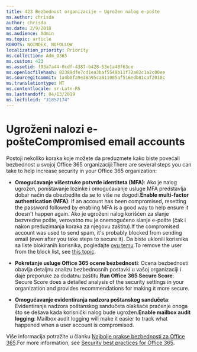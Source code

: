 ```yaml
---
title: 423 Bezbednost organizacije – Ugrožen nalog e-pošte
ms.author: chrisda
author: chrisda
ms.date: 2/9/2018
ms.audience: Admin
ms.topic: article
ROBOTS: NOINDEX, NOFOLLOW
localization_priority: Priority
ms.collection: Adm_O365
ms.custom: 423
ms.assetid: f93a7a44-0cdf-4387-b428-53e1a48f63ce
ms.openlocfilehash: 82389dfe7cd1ea3baf5549b11f72a02c1a2c00ee
ms.sourcegitcommit: 1a4b8fa9e38a95ca811085af516edb81caf2018c
ms.translationtype: HT
ms.contentlocale: sr-Latn-RS
ms.lasthandoff: 04/13/2019
ms.locfileid: "31857174"
---
```

# <a name="compromised-email-accounts"></a><span data-ttu-id="06344-102">Ugroženi nalozi e-pošte</span><span class="sxs-lookup"><span data-stu-id="06344-102">Compromised email accounts</span></span>

<span data-ttu-id="06344-103">Postoji nekoliko koraka koje možete da preduzmete kako biste povećali bezbednost u svojoj Office 365 organizaciji:</span><span class="sxs-lookup"><span data-stu-id="06344-103">There are several steps you can take to help increase security in your Office 365 organization:</span></span>

- <span data-ttu-id="06344-104">**Omogućavanje višestruke potvrde identiteta (MFA)**: Ako je nalog ugrožen, poništavanje lozinke i omogućavanje usluge MFA predstavlja dobar način da obezbedite da se to više ne dogodi.</span><span class="sxs-lookup"><span data-stu-id="06344-104">**Enable multi-factor authentication (MFA)**: If an account has been compromised, resetting the password followed by enabling MFA is a good way to help ensure it doesn't happen again.</span></span> <span data-ttu-id="06344-105">Ako je ugroženi nalog korišćen za slanje bezvredne pošte, verovatno mu je onemogućeno slanje e-pošte (čak i nakon preduzimanja koraka za njegovu zaštitu).</span><span class="sxs-lookup"><span data-stu-id="06344-105">If the compromised account was used to send spam, it's probably blocked from sending email (even after you take steps to secure it).</span></span> <span data-ttu-id="06344-106">Da biste uklonili korisnika sa liste blokiranih korisnika, pogledajte [ovu temu](https://technet.microsoft.com/library/ms.exch.eac.actioncenter.aspx).</span><span class="sxs-lookup"><span data-stu-id="06344-106">To remove the user from the block list, see [this topic](https://technet.microsoft.com/library/ms.exch.eac.actioncenter.aspx).</span></span>

- <span data-ttu-id="06344-107">**Pokretanje usluge Office 365 ocene bezbednosti**: Ocena bezbednosti obavlja detaljnu analizu bezbednosnih postavki u vašoj organizaciji i daje preporuke za dodatnu zaštitu.</span><span class="sxs-lookup"><span data-stu-id="06344-107">**Run Office 365 Secure Score**: Secure Score does a detailed analysis of the security settings in your organization and provides recommendations for making it more secure.</span></span>

- <span data-ttu-id="06344-108">**Omogućavanje evidentiranja nadzora poštanskog sandučeta**: Evidentiranje nadzora poštanskog sandučeta olakšaće praćenje onoga što se dešava kada korisnički nalog bude ugrožen.</span><span class="sxs-lookup"><span data-stu-id="06344-108">**Enable mailbox audit logging**: Mailbox audit logging will make it easier to track what happened when a user account is compromised.</span></span>

<span data-ttu-id="06344-109">Više informacija potražite u članku [Najbolje prakse bezbednosti za Office 365](https://support.office.com/article/9295e396-e53d-49b9-ae9b-0b5828cdedc3.aspx).</span><span class="sxs-lookup"><span data-stu-id="06344-109">For more information, see [Security best practices for Office 365](https://support.office.com/article/9295e396-e53d-49b9-ae9b-0b5828cdedc3.aspx).</span></span>
